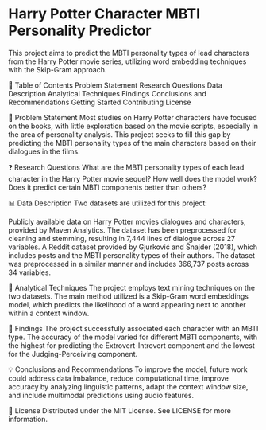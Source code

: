 # Harry Potter Character MBTI Personality Predictor

This project aims to predict the MBTI personality types of lead characters from the Harry Potter movie series, utilizing word embedding techniques with the Skip-Gram approach.

📑 Table of Contents
Problem Statement
Research Questions
Data Description
Analytical Techniques
Findings
Conclusions and Recommendations
Getting Started
Contributing
License

🎯 Problem Statement
Most studies on Harry Potter characters have focused on the books, with little exploration based on the movie scripts, especially in the area of personality analysis. This project seeks to fill this gap by predicting the MBTI personality types of the main characters based on their dialogues in the films.

❓ Research Questions
What are the MBTI personality types of each lead character in the Harry Potter movie sequel?
How well does the model work? Does it predict certain MBTI components better than others?

📊 Data Description
Two datasets are utilized for this project:

Publicly available data on Harry Potter movies dialogues and characters, provided by Maven Analytics. The dataset has been preprocessed for cleaning and stemming, resulting in 7,444 lines of dialogue across 27 variables.
A Reddit dataset provided by Gjurković and Šnajder (2018), which includes posts and the MBTI personality types of their authors. The dataset was preprocessed in a similar manner and includes 366,737 posts across 34 variables.

🧮 Analytical Techniques
The project employs text mining techniques on the two datasets. The main method utilized is a Skip-Gram word embeddings model, which predicts the likelihood of a word appearing next to another within a context window.

📝 Findings
The project successfully associated each character with an MBTI type. The accuracy of the model varied for different MBTI components, with the highest for predicting the Extrovert-Introvert component and the lowest for the Judging-Perceiving component.

💡 Conclusions and Recommendations
To improve the model, future work could address data imbalance, reduce computational time, improve accuracy by analyzing linguistic patterns, adapt the context window size, and include multimodal predictions using audio features.

📄 License
Distributed under the MIT License. See LICENSE for more information.




